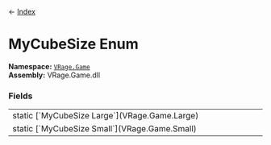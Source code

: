 ← [Index](index)
# MyCubeSize Enum
**Namespace:** [`VRage.Game`](VRage.Game)  
**Assembly:** VRage.Game.dll  
### Fields
<table style="width:100%;display:table">
<tr><td>static [`MyCubeSize Large`](VRage.Game.Large)</td><td></td></tr>
<tr><td>static [`MyCubeSize Small`](VRage.Game.Small)</td><td></td></tr>
</table>
